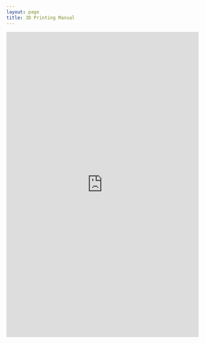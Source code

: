```yaml
---
layout: page
title: 3D Printing Manual
---
```


<div id="infographic">
    <embed
        src="https://drive.google.com/file/d/1xuiByYThx2gSF1eBZOM5m0mzsGzpkSdX/preview"
        type="application/pdf"
        width="100%"
        height="800px"
    />
</div>
